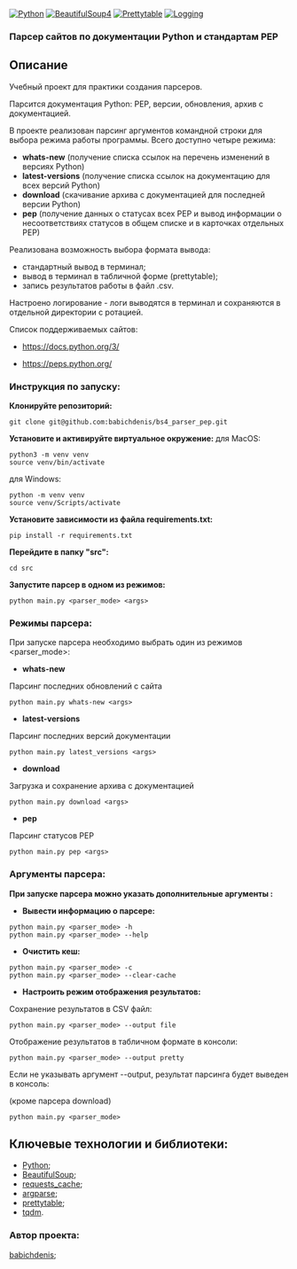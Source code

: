 [![Python](https://img.shields.io/badge/-Python-464646?style=flat&logo=Python&logoColor=ffffff&color=043A6B)](https://www.python.org/)
[![BeautifulSoup4](https://img.shields.io/badge/-BeautifulSoup4-464646?style=flat&logo=BeautifulSoup4&logoColor=ffffff&color=043A6B)](https://www.crummy.com/software/BeautifulSoup/)
[![Prettytable](https://img.shields.io/badge/-Prettytable-464646?style=flat&logo=Prettytable&logoColor=ffffff&color=043A6B)](https://github.com/jazzband/prettytable)
[![Logging](https://img.shields.io/badge/-Logging-464646?style=flat&logo=Logging&logoColor=ffffff&color=043A6B)](https://docs.python.org/3/library/logging.html)

### Парсер сайтов по документации Python и стандартам PEP

## Описание

Учебный проект для практики создания парсеров.

Парсится документация Python: PEP, версии, обновления, архив с документацией.

В проекте реализован парсинг аргументов командной строки для выбора режима работы программы. Всего доступно четыре режима:
- **whats-new** (получение списка ссылок на перечень изменений в версиях Python)
- **latest-versions** (получение списка ссылок на документацию для всех версий Python)
- **download** (скачивание архива с документацией для последней версии Python)
- **pep** (получение данных о статусах всех PEP и вывод информации о несоответствиях статусов в общем списке и в карточках отдельных PEP)

Реализована возможность выбора формата вывода:
- стандартный вывод в терминал;
- вывод в терминал в табличной форме (prettytable);
- запись результатов работы в файл .csv.

Настроено логирование - логи выводятся в терминал и сохраняются в отдельной директории с ротацией.

Список поддерживаемых сайтов:

- https://docs.python.org/3/

- https://peps.python.org/

### Инструкция по запуску:
**Клонируйте репозиторий:**
```
git clone git@github.com:babichdenis/bs4_parser_pep.git
```

**Установите и активируйте виртуальное окружение:**
для MacOS:
```
python3 -m venv venv
source venv/bin/activate
```

для Windows:
```
python -m venv venv
source venv/Scripts/activate
```
**Установите зависимости из файла requirements.txt:**
```
pip install -r requirements.txt
```

**Перейдите в папку "src":**
```
cd src
```

**Запустите парсер в одном из режимов:**

```
python main.py <parser_mode> <args>
```

### Режимы парсера:
При запуске парсера необходимо выбрать один из режимов <parser_mode>:

+ **whats-new**

Парсинг последних обновлений с сайта
```
python main.py whats-new <args>
```

+ **latest-versions**

Парсинг последних версий документации
```
python main.py latest_versions <args>
```

+ **download**

Загрузка и сохранение архива с документацией
```
python main.py download <args>
```

+ **pep**

Парсинг статусов PEP
```
python main.py pep <args>
```

### Аргументы парсера:
**При запуске парсера можно указать дополнительные аргументы <args>:**

+ **Вывести информацию о парсере:**
```
python main.py <parser_mode> -h
python main.py <parser_mode> --help
```

+ **Очистить кеш:**
```
python main.py <parser_mode> -c
python main.py <parser_mode> --clear-cache
```

+ **Настроить режим отображения результатов:**

Сохранение результатов в CSV файл:
```
python main.py <parser_mode> --output file
```
Отображение результатов в табличном формате в консоли:
```
python main.py <parser_mode> --output pretty
```

Если не указывать аргумент --output, результат парсинга будет выведен в консоль:
  
(кроме парсера download)
```
python main.py <parser_mode>
```

## Ключевые технологии и библиотеки:
- [Python](https://www.python.org/);
- [BeautifulSoup](https://pypi.org/project/beautifulsoup4/);
- [requests_cache](https://pypi.org/project/requests-cache/);
- [argparse](https://docs.python.org/3/library/argparse.html);
- [prettytable](https://pypi.org/project/prettytable/);
- [tqdm](https://pypi.org/project/tqdm/).

### Автор проекта:

[babichdenis](https://github.com/babichdenis/);